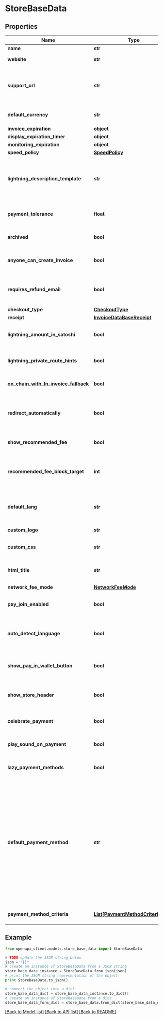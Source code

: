 # StoreBaseData


## Properties
Name | Type | Description | Notes
------------ | ------------- | ------------- | -------------
**name** | **str** | The name of the store | [optional] 
**website** | **str** | The absolute url of the store | [optional] 
**support_url** | **str** | The support URI of the store, can contain the placeholders &#x60;{OrderId}&#x60; and &#x60;{InvoiceId}&#x60;. Can be any valid URI, such as a website, email, and nostr. | [optional] 
**default_currency** | **str** | The default currency of the store | [optional] [default to 'USD']
**invoice_expiration** | **object** |  | [optional] 
**display_expiration_timer** | **object** |  | [optional] 
**monitoring_expiration** | **object** |  | [optional] 
**speed_policy** | [**SpeedPolicy**](SpeedPolicy.md) |  | [optional] 
**lightning_description_template** | **str** | The BOLT11 description of the lightning invoice in the checkout. You can use placeholders &#39;{StoreName}&#39;, &#39;{ItemDescription}&#39; and &#39;{OrderId}&#39;. | [optional] 
**payment_tolerance** | **float** | Consider an invoice fully paid, even if the payment is missing &#39;x&#39; % of the full amount. | [optional] [default to 0]
**archived** | **bool** | If true, the store does not appear in the stores list by default. | [optional] [default to False]
**anyone_can_create_invoice** | **bool** | If true, then no authentication is needed to create invoices on this store. | [optional] [default to False]
**requires_refund_email** | **bool** | If true, the checkout page will ask to enter an email address before accessing payment information. | [optional] [default to False]
**checkout_type** | [**CheckoutType**](CheckoutType.md) |  | [optional] 
**receipt** | [**InvoiceDataBaseReceipt**](InvoiceDataBaseReceipt.md) |  | [optional] 
**lightning_amount_in_satoshi** | **bool** | If true, lightning payment methods show amount in satoshi in the checkout page. | [optional] [default to False]
**lightning_private_route_hints** | **bool** | Should private route hints be included in the lightning payment of the checkout page. | [optional] [default to False]
**on_chain_with_ln_invoice_fallback** | **bool** | Unify on-chain and lightning payment URL. | [optional] [default to False]
**redirect_automatically** | **bool** | After successfull payment, should the checkout page redirect the user automatically to the redirect URL of the invoice? | [optional] [default to False]
**show_recommended_fee** | **bool** |  | [optional] [default to True]
**recommended_fee_block_target** | **int** | The fee rate recommendation in the checkout page for the on-chain payment to be confirmed after &#39;x&#39; blocks. | [optional] [default to 1]
**default_lang** | **str** | The default language to use in the checkout page. (The different translations available are listed [here](https://github.com/btcpayserver/btcpayserver/tree/master/BTCPayServer/wwwroot/locales) | [optional] [default to 'en']
**custom_logo** | **str** | URL to a logo to include in the checkout page. | [optional] 
**custom_css** | **str** | URL to a CSS stylesheet to include in the checkout page | [optional] 
**html_title** | **str** | The HTML title of the checkout page (when you over the tab in your browser) | [optional] 
**network_fee_mode** | [**NetworkFeeMode**](NetworkFeeMode.md) |  | [optional] 
**pay_join_enabled** | **bool** | If true, payjoin will be proposed in the checkout page if possible. ([More information](https://docs.btcpayserver.org/Payjoin/)) | [optional] [default to False]
**auto_detect_language** | **bool** | If true, the language on the checkout page will adapt to the language defined by the user&#39;s browser settings | [optional] [default to False]
**show_pay_in_wallet_button** | **bool** | If true, the \&quot;Pay in wallet\&quot; button will be shown on the checkout page (Checkout V2) | [optional] [default to True]
**show_store_header** | **bool** | If true, the store header will be shown on the checkout page (Checkout V2) | [optional] [default to True]
**celebrate_payment** | **bool** | If true, payments on the checkout page will be celebrated with confetti (Checkout V2) | [optional] [default to True]
**play_sound_on_payment** | **bool** | If true, sounds on the checkout page will be enabled (Checkout V2) | [optional] [default to False]
**lazy_payment_methods** | **bool** | If true, payment methods are enabled individually upon user interaction in the invoice | [optional] [default to False]
**default_payment_method** | **str** | Payment method IDs are a combination of crypto code and payment type. Available payment method IDs for Bitcoin are:   - &#x60;\&quot;BTC-OnChain\&quot;&#x60; (with the equivalent of &#x60;\&quot;BTC\&quot;&#x60;)    -&#x60;\&quot;BTC-LightningLike\&quot;&#x60;: Any supported LN-based payment method (Lightning or LNURL)    - &#x60;\&quot;BTC-LightningNetwork\&quot;&#x60;: Lightning    - &#x60;\&quot;BTC-LNURLPAY\&quot;&#x60;: LNURL        Note: Separator can be either &#x60;-&#x60; or &#x60;_&#x60;. | [optional] 
**payment_method_criteria** | [**List[PaymentMethodCriteriaData]**](PaymentMethodCriteriaData.md) | The criteria required to activate specific payment methods. | [optional] 

## Example

```python
from openapi_client.models.store_base_data import StoreBaseData

# TODO update the JSON string below
json = "{}"
# create an instance of StoreBaseData from a JSON string
store_base_data_instance = StoreBaseData.from_json(json)
# print the JSON string representation of the object
print StoreBaseData.to_json()

# convert the object into a dict
store_base_data_dict = store_base_data_instance.to_dict()
# create an instance of StoreBaseData from a dict
store_base_data_form_dict = store_base_data.from_dict(store_base_data_dict)
```
[[Back to Model list]](../README.md#documentation-for-models) [[Back to API list]](../README.md#documentation-for-api-endpoints) [[Back to README]](../README.md)


